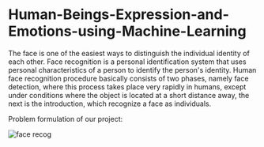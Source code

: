 # Human-Beings-Expression-and-Emotions-using-Machine-Learning

The face is one of the easiest ways to distinguish the individual identity of each other. Face recognition is a personal identification system that uses personal characteristics of a person to identify the person's identity. Human face recognition procedure basically consists of two phases, namely face detection, where this process takes place very rapidly in humans, except under conditions where the object is located at a short distance away, the next is the introduction, which recognize a face as individuals. 


Problem formulation of our project:


 ![face recog](https://user-images.githubusercontent.com/30971726/103528431-f3b38480-4ea9-11eb-9492-16af592b2d06.jpg)

  
   


 
  
   
  
  
   
   
  
 

 
  
  
   
   
  
 

 
